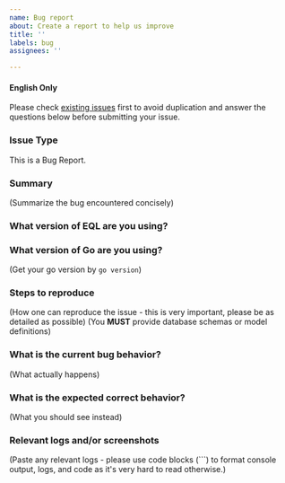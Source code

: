 ```yaml
---
name: Bug report
about: Create a report to help us improve
title: ''
labels: bug
assignees: ''

---
```


#### English Only

Please check [existing issues](https://github.com/gotomicro/eorm/issues) first to avoid duplication and answer the questions below before submitting your issue.

### Issue Type

This is a Bug Report.

### Summary

(Summarize the bug encountered concisely)

### What version of EQL are you using?


### What version of Go are you using?

(Get your go version by `go version`)

### Steps to reproduce

(How one can reproduce the issue - this is very important, please be as detailed as possible)
(You **MUST** provide database schemas or model definitions)

### What is the current bug behavior?

(What actually happens)

### What is the expected correct behavior?

(What you should see instead)

### Relevant logs and/or screenshots

(Paste any relevant logs - please use code blocks (```) to format console output,
logs, and code as it's very hard to read otherwise.)
